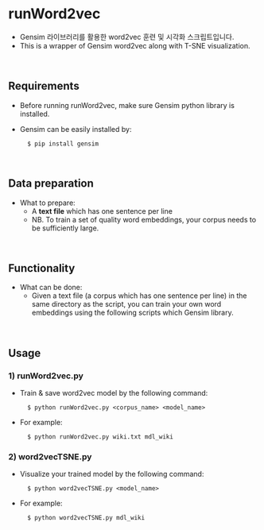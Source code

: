 # runWord2vec
- Gensim 라이브러리를 활용한 word2vec 훈련 및 시각화 스크립트입니다.
- This is a wrapper of Gensim word2vec along with T-SNE visualization.  
</br>

## Requirements
- Before running runWord2vec, make sure Gensim python library is installed.
- Gensim can be easily installed by:  

		$ pip install gensim
</br>

## Data preparation
- What to prepare:
	- A **text file** which has one sentence per line
	- NB. To train a set of quality word embeddings, your corpus needs to be sufficiently large.
</br>

## Functionality
- What can be done:
	- Given a text file (a corpus which has one sentence per line) in the same directory as the script, you can train your own word embeddings using the following scripts which Gensim library.   
</br>

## Usage
### 1) **runWord2vec.py**  
- Train & save word2vec model by the following command:  
	
		$ python runWord2vec.py <corpus_name> <model_name>
	
- For example:
	
		$ python runWord2vec.py wiki.txt mdl_wiki
	

### 2) **word2vecTSNE.py**
	
- Visualize your trained model by the following command:  
	
		$ python word2vecTSNE.py <model_name>
	
- For example:
	
		$ python word2vecTSNE.py mdl_wiki
</br>